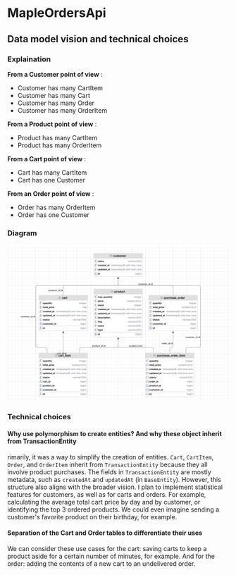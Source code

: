 # MapleOrdersApi

## Data model vision and technical choices

### Explaination

**From a Customer point of view** :

- Customer has many CartItem
- Customer has many Cart
- Customer has many Order
- Customer has many OrderItem

**From a Product point of view** :

- Product has many CartItem
- Product has many OrderItem

**From a Cart point of view** :

- Cart has many CartItem
- Cart has one Customer

**From an Order point of view** :

- Order has many OrderItem
- Order has one Customer

### Diagram

![db-diagram-V01](./project-infos/db-diagram-V01.png "DB Diagram V01")

### Technical choices

#### Why use polymorphism to create entities? And why these object inherit from TransactionEntity

rimarily, it was a way to simplify the creation of entities. `Cart`, `CartItem`, `Order`, and `OrderItem` inherit from
`TransactionEntity` because they all involve product purchases. The fields in `TransactionEntity` are mostly metadata,
such
as `createdAt` and `updatedAt` (in `BaseEntity`). However, this structure also aligns with the broader vision. I plan to
implement statistical
features for customers, as well as for carts and orders. For example, calculating the average total cart price by day
and by customer, or identifying the top 3 ordered products. We could even imagine sending a customer's favorite product
on their birthday, for example.

#### Separation of the Cart and Order tables to differentiate their uses

We can consider these use cases for the cart: saving carts to keep a product aside for a certain number of minutes, for
example. And for the order: adding the contents of a new cart to an undelivered order.